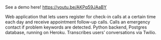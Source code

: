 See a demo here! 
https://youtu.be/AKPq59JAaBY

Web application that lets users register for check-in calls at a certain time each day and receive appointment follow-up calls. Calls an emergency contact if problem keywords are detected. Python backend, Postgres database, running on Heroku. Transcribes users’ conversations via Twilio.
